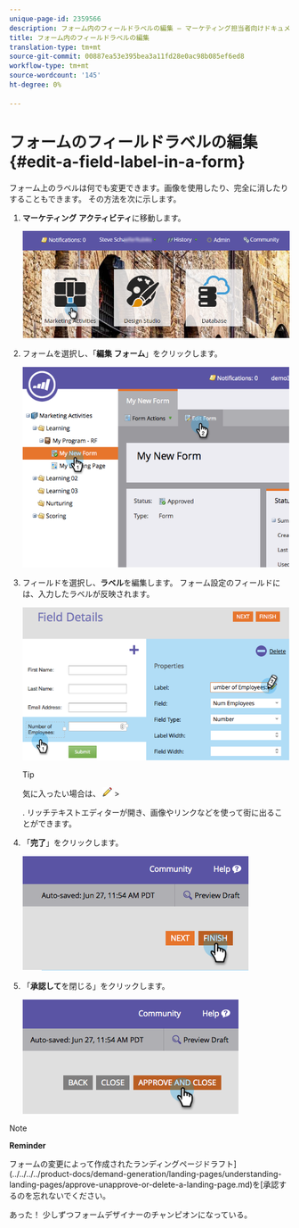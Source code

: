 ```yaml
---
unique-page-id: 2359566
description: フォーム内のフィールドラベルの編集 — マーケティング担当者向けドキュメント — 製品ドキュメント
title: フォーム内のフィールドラベルの編集
translation-type: tm+mt
source-git-commit: 00887ea53e395bea3a11fd28e0ac98b085ef6ed8
workflow-type: tm+mt
source-wordcount: '145'
ht-degree: 0%

---
```



# フォームのフィールドラベルの編集{#edit-a-field-label-in-a-form}

フォーム上のラベルは何でも変更できます。画像を使用したり、完全に消したりすることもできます。 その方法を次に示します。

1. **マーケティング** **アクティビティ**&#x200B;に移動します。

   ![](assets/login-marketing-activities-3.png)

1. フォームを選択し、「**編集** **フォーム**」をクリックします。

   ![](assets/image2014-9-15-17-3a26-3a27.png)

1. フィールドを選択し、**ラベル**&#x200B;を編集します。 フォーム設定のフィールドには、入力したラベルが反映されます。

   ![](assets/image2014-9-15-17-3a26-3a42.png)

   >[!TIP]
   >
   >気に入ったい場合は、   ![](assets/image2014-9-15-17-3a27-3a7.png)   >
   >
   > . リッチテキストエディターが開き、画像やリンクなどを使って街に出ることができます。

1. 「**完了**」をクリックします。

   ![](assets/image2014-9-15-17-3a27-3a26.png)

1. 「**承認して**&#x200B;を閉じる」をクリックします。

   ![](assets/image2014-9-15-17-3a27-3a44.png)

>[!NOTE]
>
>**Reminder**
>
>フォームの変更によって作成されたランディングページドラフト](../../../../product-docs/demand-generation/landing-pages/understanding-landing-pages/approve-unapprove-or-delete-a-landing-page.md)を[承認するのを忘れないでください。

あった！ 少しずつフォームデザイナーのチャンピオンになっている。

